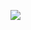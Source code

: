 
[![](https://images.microbadger.com/badges/license/gridsof/jh-prod-image.svg)](https://microbadger.com/images/gridsof/jh-prod-image "Get your own license badge on microbadger.com")
